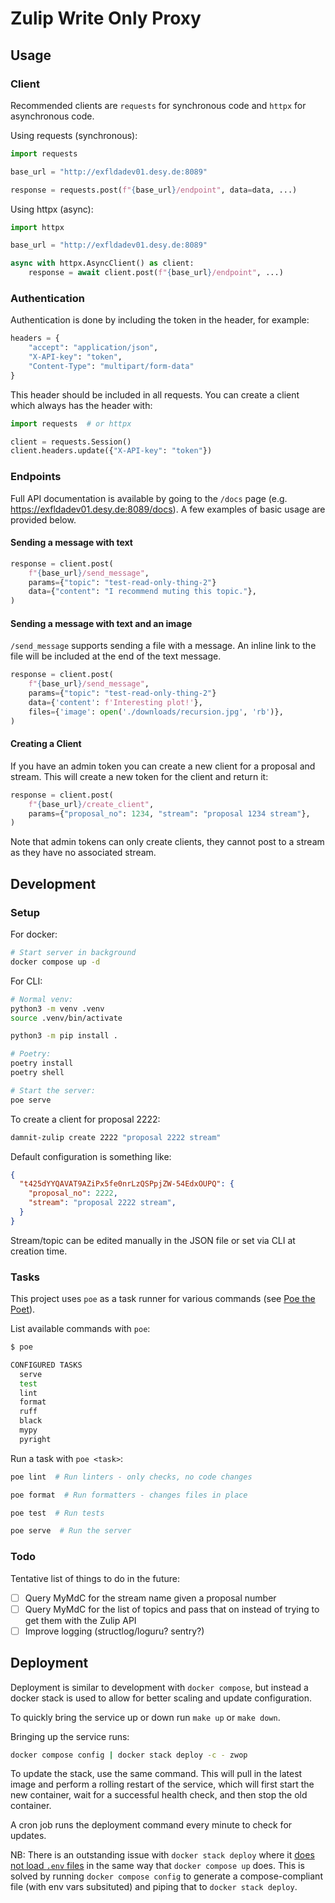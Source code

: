 # Zulip Write Only Proxy

## Usage

### Client

Recommended clients are `requests` for synchronous code and `httpx` for asynchronous code.

Using requests (synchronous):

```python
import requests

base_url = "http://exfldadev01.desy.de:8089"

response = requests.post(f"{base_url}/endpoint", data=data, ...)
```

Using httpx (async):

```python
import httpx

base_url = "http://exfldadev01.desy.de:8089"

async with httpx.AsyncClient() as client:
    response = await client.post(f"{base_url}/endpoint", ...)
```

### Authentication

Authentication is done by including the token in the header, for example:

```python
headers = {
    "accept": "application/json",
    "X-API-key": "token",
    "Content-Type": "multipart/form-data"
}
```

This header should be included in all requests. You can create a client which always has the header with:

```python
import requests  # or httpx

client = requests.Session()
client.headers.update({"X-API-key": "token"})
```

### Endpoints

Full API documentation is available by going to the `/docs` page (e.g. <https://exfldadev01.desy.de:8089/docs>). A few examples of basic usage are provided below.

#### Sending a message with text

```python
response = client.post(
    f"{base_url}/send_message",
    params={"topic": "test-read-only-thing-2"}
    data={"content": "I recommend muting this topic."},
)
```

#### Sending a message with text and an image

`/send_message` supports sending a file with a message. An inline link to the file will be included at the end of the text message.

```python
response = client.post(
    f"{base_url}/send_message",
    params={"topic": "test-read-only-thing-2"}
    data={'content': f'Interesting plot!'},
    files={'image': open('./downloads/recursion.jpg', 'rb')},
)
```

#### Creating a Client

If you have an admin token you can create a new client for a proposal and stream. This will create a new token for the client and return it:

```python
response = client.post(
    f"{base_url}/create_client",
    params={"proposal_no": 1234, "stream": "proposal 1234 stream"},
)
```

Note that admin tokens can only create clients, they cannot post to a stream as they have no associated stream.

## Development

### Setup

For docker:

```sh
# Start server in background
docker compose up -d
```

For CLI:

```sh
# Normal venv:
python3 -m venv .venv
source .venv/bin/activate

python3 -m pip install .

# Poetry:
poetry install
poetry shell

# Start the server:
poe serve
```

To create a client for proposal 2222:

```sh
damnit-zulip create 2222 "proposal 2222 stream"
```

Default configuration is something like:

```json
{
  "t425dYYQAVAT9AZiPx5fe0nrLzQSPpjZW-54EdxOUPQ": {
    "proposal_no": 2222,
    "stream": "proposal 2222 stream",
  }
}
```

Stream/topic can be edited manually in the JSON file or set via CLI at creation time.

### Tasks

This project uses `poe` as a task runner for various commands (see [Poe the Poet](https://github.com/nat-n/poethepoet)).

List available commands with `poe`:

```sh
$ poe

CONFIGURED TASKS
  serve
  test
  lint
  format
  ruff
  black
  mypy
  pyright
```

Run a task with `poe <task>`:

```sh
poe lint  # Run linters - only checks, no code changes

poe format  # Run formatters - changes files in place

poe test  # Run tests

poe serve  # Run the server
```

### Todo

Tentative list of things to do in the future:

- [ ] Query MyMdC for the stream name given a proposal number
- [ ] Query MyMdC for the list of topics and pass that on instead of trying to get them with the Zulip API
- [ ] Improve logging (structlog/loguru? sentry?)

## Deployment

Deployment is similar to development with `docker compose`, but instead a docker stack is used to allow for better scaling and update configuration.

To quickly bring the service up or down run `make up` or `make down`.

Bringing up the service runs:

```sh
docker compose config | docker stack deploy -c - zwop
```

To update the stack, use the same command. This will pull in the latest image and perform a rolling restart of the service, which will first start the new container, wait for a successful health check, and then stop the old container.

A cron job runs the deployment command every minute to check for updates.

NB: There is an outstanding issue with `docker stack deploy` where it [does not load `.env` files](https://github.com/moby/moby/issues/29133) in the same way that `docker compose up` does. This is solved by running `docker compose config` to generate a compose-compliant file (with env vars subsituted) and piping that to `docker stack deploy`.
